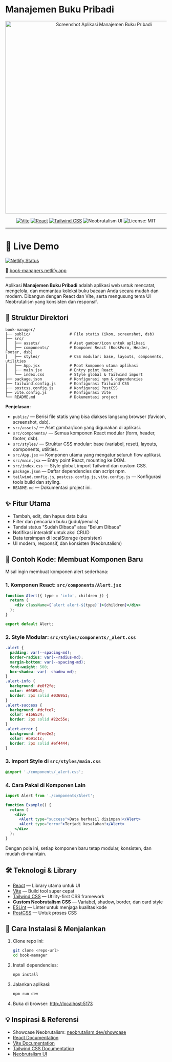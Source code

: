 # Manajemen Buku Pribadi

<p align="center">
  <img src="public/screenshot.png" alt="Screenshot Aplikasi Manajemen Buku Pribadi" width="600" />
</p>

<p align="center">
  <a href="https://vitejs.dev/"><img src="https://img.shields.io/badge/Vite-4.x-646CFF?logo=vite&logoColor=white" alt="Vite" /></a>
  <a href="https://react.dev/"><img src="https://img.shields.io/badge/React-19.x-61DAFB?logo=react&logoColor=black" alt="React" /></a>
  <a href="https://tailwindcss.com/"><img src="https://img.shields.io/badge/TailwindCSS-4.x-38BDF8?logo=tailwindcss&logoColor=white" alt="Tailwind CSS" /></a>
  <img src="https://img.shields.io/badge/Neobrutalism%20UI-%23FFBF00?style=flat-square" alt="Neobrutalism UI" />
  <img src="https://img.shields.io/badge/license-MIT-green" alt="License: MIT" />
</p>

---
# 🚀 Live Demo

[![Netlify Status](https://api.netlify.com/api/v1/badges/de33da51-b984-4b4f-bbed-414ef6f07765/deploy-status)](https://app.netlify.com/projects/book-managers/deploys)

🔗 [book-managers.netlify.app](https://book-managers.netlify.app)

---

Aplikasi **Manajemen Buku Pribadi** adalah aplikasi web untuk mencatat, mengelola, dan memantau koleksi buku bacaan Anda secara mudah dan modern. Dibangun dengan React dan Vite, serta mengusung tema UI Neobrutalism yang konsisten dan responsif.

## 📁 Struktur Direktori

```
book-manager/
├── public/                 # File statis (ikon, screenshot, dsb)
├── src/
│   ├── assets/             # Aset gambar/icon untuk aplikasi
│   ├── components/         # Komponen React (BookForm, Header, Footer, dsb)
│   ├── styles/             # CSS modular: base, layouts, components, utilities
│   ├── App.jsx             # Root komponen utama aplikasi
│   ├── main.jsx            # Entry point React
│   └── index.css           # Style global & Tailwind import
├── package.json            # Konfigurasi npm & dependencies
├── tailwind.config.js      # Konfigurasi Tailwind CSS
├── postcss.config.js       # Konfigurasi PostCSS
├── vite.config.js          # Konfigurasi Vite
└── README.md               # Dokumentasi project
```

**Penjelasan:**
- `public/` — Berisi file statis yang bisa diakses langsung browser (favicon, screenshot, dsb).
- `src/assets/` — Aset gambar/icon yang digunakan di aplikasi.
- `src/components/` — Semua komponen React modular (form, header, footer, dsb).
- `src/styles/` — Struktur CSS modular: base (variabel, reset), layouts, components, utilities.
- `src/App.jsx` — Komponen utama yang mengatur seluruh flow aplikasi.
- `src/main.jsx` — Entry point React, mounting ke DOM.
- `src/index.css` — Style global, import Tailwind dan custom CSS.
- `package.json` — Daftar dependencies dan script npm.
- `tailwind.config.js`, `postcss.config.js`, `vite.config.js` — Konfigurasi tools build dan styling.
- `README.md` — Dokumentasi project ini.

## ✨ Fitur Utama
- Tambah, edit, dan hapus data buku
- Filter dan pencarian buku (judul/penulis)
- Tandai status "Sudah Dibaca" atau "Belum Dibaca"
- Notifikasi interaktif untuk aksi CRUD
- Data tersimpan di localStorage (persisten)
- UI modern, responsif, dan konsisten (Neobrutalism)

## 🧩 Contoh Kode: Membuat Komponen Baru

Misal ingin membuat komponen alert sederhana:

### 1. Komponen React: `src/components/Alert.jsx`
```jsx
function Alert({ type = 'info', children }) {
  return (
    <div className={`alert alert-${type}`}>{children}</div>
  );
}

export default Alert;
```

### 2. Style Modular: `src/styles/components/_alert.css`
```css
.alert {
  padding: var(--spacing-md);
  border-radius: var(--radius-md);
  margin-bottom: var(--spacing-md);
  font-weight: 500;
  box-shadow: var(--shadow-md);
}
.alert-info {
  background: #e0f2fe;
  color: #0369a1;
  border: 2px solid #0369a1;
}
.alert-success {
  background: #dcfce7;
  color: #166534;
  border: 2px solid #22c55e;
}
.alert-error {
  background: #fee2e2;
  color: #b91c1c;
  border: 2px solid #ef4444;
}
```

### 3. Import Style di `src/styles/main.css`
```css
@import './components/_alert.css';
```

### 4. Cara Pakai di Komponen Lain
```jsx
import Alert from './components/Alert';

function Example() {
  return (
    <div>
      <Alert type="success">Data berhasil disimpan!</Alert>
      <Alert type="error">Terjadi kesalahan!</Alert>
    </div>
  );
}
```

Dengan pola ini, setiap komponen baru tetap modular, konsisten, dan mudah di-maintain.

## 🛠️ Teknologi & Library
- [React](https://react.dev/) — Library utama untuk UI
- [Vite](https://vitejs.dev/) — Build tool super cepat
- [Tailwind CSS](https://tailwindcss.com/) — Utility-first CSS framework
- **Custom Neobrutalism CSS** — Variabel, shadow, border, dan card style
- [ESLint](https://eslint.org/) — Linter untuk menjaga kualitas kode
- [PostCSS](https://postcss.org/) — Untuk proses CSS

## 🚀 Cara Instalasi & Menjalankan
1. Clone repo ini:
   ```bash
   git clone <repo-url>
   cd book-manager
   ```
2. Install dependencies:
   ```bash
   npm install
   ```
3. Jalankan aplikasi:
   ```bash
   npm run dev
   ```
4. Buka di browser: [http://localhost:5173](http://localhost:5173)

## 💡 Inspirasi & Referensi
- Showcase Neobrutalism: [neobrutalism.dev/showcase](https://www.neobrutalism.dev/showcase)
- [React Documentation](https://react.dev/)
- [Vite Documentation](https://vitejs.dev/)
- [Tailwind CSS Documentation](https://tailwindcss.com/)
- [Neobrutalism UI](https://neobrutalist.dev/)
